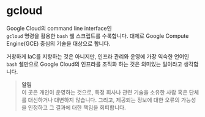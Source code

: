 # gcloud

Google Cloud의 command line interface인  
```gcloud``` 명령을 활용한 ```bash``` 쉘 스크립트를 수록합니다.
대체로 Google Compute Engine(GCE) 중심의 기술을 대상으로 합니다.

거창하게 IaC를 지향하는 것은 아니지만,
인프라 관리와 운영에 가장 익숙한 언어인 ```bash``` 쉘만으로 
Google Cloud의 인프라를 조직화 하는 것은 의미있는 일이라고 생각합니다.

> **알림**  
이 곳은 개인이 운영하는 것으로, 특정 회사나 관련 기술을 소유한 사람 혹은 단체를
대신하거나 대변하지 않습니다. 그리고, 제공되는 정보에 대한 오류의 가능성을 인정하고 그 결과에 대한 책임을 회피합니다.
